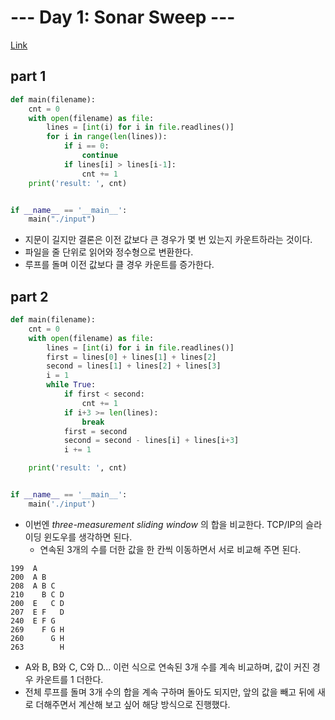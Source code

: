 # --- Day 1: Sonar Sweep ---

[Link](https://adventofcode.com/2021/day/1)

## part 1

```python
def main(filename):
    cnt = 0
    with open(filename) as file:
        lines = [int(i) for i in file.readlines()]
        for i in range(len(lines)):
            if i == 0:
                continue
            if lines[i] > lines[i-1]:
                cnt += 1
    print('result: ', cnt)


if __name__ == '__main__':
    main("./input")
```

- 지문이 길지만 결론은 이전 값보다 큰 경우가 몇 번 있는지 카운트하라는 것이다.  
- 파일을 줄 단위로 읽어와 정수형으로 변환한다.
- 루프를 돌며 이전 값보다 클 경우 카운트를 증가한다.

## part 2

```python
def main(filename):
    cnt = 0
    with open(filename) as file:
        lines = [int(i) for i in file.readlines()]
        first = lines[0] + lines[1] + lines[2]
        second = lines[1] + lines[2] + lines[3]
        i = 1
        while True:
            if first < second:
                cnt += 1
            if i+3 >= len(lines):
                break
            first = second
            second = second - lines[i] + lines[i+3]
            i += 1

    print('result: ', cnt)


if __name__ == '__main__':
    main('./input')
```

- 이번엔 _three-measurement sliding window_ 의 합을 비교한다. TCP/IP의 슬라이딩 윈도우를 생각하면 된다.
  - 연속된 3개의 수를 더한 값을 한 칸씩 이동하면서 서로 비교해 주면 된다. 

```text
199  A      
200  A B    
208  A B C  
210    B C D
200  E   C D
207  E F   D
240  E F G  
269    F G H
260      G H
263        H
```

- A와 B, B와 C, C와 D... 이런 식으로 연속된 3개 수를 계속 비교하며, 값이 커진 경우 카운트를 1 더한다.
- 전체 루프를 돌며 3개 수의 합을 계속 구하며 돌아도 되지만, 앞의 값을 빼고 뒤에 새로 더해주면서 계산해 보고 싶어 해당 방식으로 진행했다.